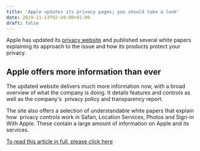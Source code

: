 ```yaml
---
title: 'Apple updates its privacy pages; you should take a look'
date: 2019-11-13T02:49:00+01:00
draft: false
---
```


Apple has updated its [privacy website](https://www.apple.com/privacy/) and published several white papers explaining its approach to the issue and how its products protect your privacy.

**Apple offers more information than ever**
-------------------------------------------

The updated website delivers much more information now, with a broad overview of what the company is doing. It details features and controls as well as the company's  privacy policy and transparency report. 

The site also offers a selection of understandable white papers that explain how  privacy controls work in Safari, Location Services, Photos and Sign-in With Apple. These contain a large amount of information on Apple and its services.

[To read this article in full, please click here](/article/3451986/apple-updates-its-privacy-pages-and-you-should-take-a-look.html#jump)